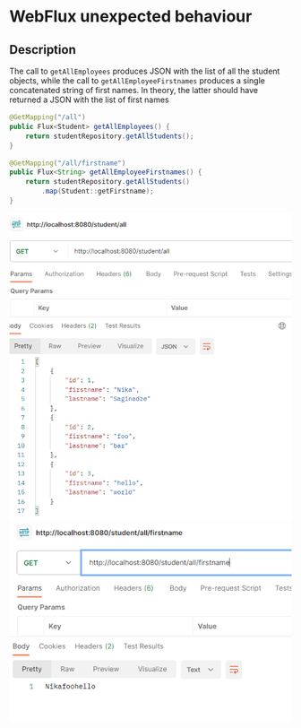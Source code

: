 # WebFlux unexpected behaviour
## Description
The call to `getAllEmployees` produces JSON with the list of all the student objects, while the call to `getAllEmployeeFirstnames` produces a single concatenated string of first names. In theory, the latter should have returned a JSON with the list of first names
```java
@GetMapping("/all")
public Flux<Student> getAllEmployees() {
    return studentRepository.getAllStudents();
}
```

```java
@GetMapping("/all/firstname")
public Flux<String> getAllEmployeeFirstnames() {
    return studentRepository.getAllStudents()
        .map(Student::getFirstname);
}
```
![result](screenshots/all-students.png)
![result](screenshots/all-student-firstnames.png)
